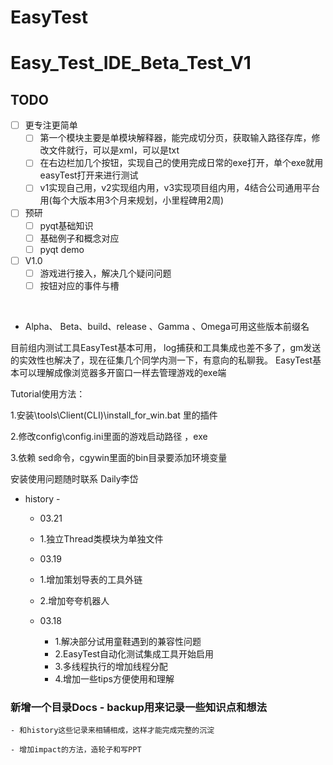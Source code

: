 


# EasyTest

# Easy_Test_IDE_Beta_Test_V1

## TODO
* [ ] 更专注更简单
	* [ ] 第一个模块主要是单模块解释器，能完成切分页，获取输入路径存库，修改文件就行，可以是xml，可以是txt
	* [ ] 在右边栏加几个按钮，实现自己的使用完成日常的exe打开，单个exe就用easyTest打开来进行测试
	* [ ] v1实现自己用，v2实现组内用，v3实现项目组内用，4结合公司通用平台用(每个大版本用3个月来规划，小里程碑用2周)

* [ ] 预研
	* [ ] pyqt基础知识
	* [ ] 基础例子和概念对应
	* [ ] pyqt demo

* [ ] V1.0
	* [ ] 游戏进行接入，解决几个疑问问题
	* [ ] 按钮对应的事件与槽

​​
* Alpha、 Beta、build、release 、Gamma 、Omega可用这些版本前缀名

目前组内测试工具EasyTest基本可用，
log捕获和工具集成也差不多了，gm发送的实效性也解决了，现在征集几个同学内测一下，有意向的私聊我。
EasyTest基本可以理解成像浏览器多开窗口一样去管理游戏的exe端


Tutorial使用方法：

1.安装\tools\Client(CLI)\install_for_win.bat 里的插件

2.修改config\config.ini里面的游戏启动路径 ，exe

3.依赖 sed命令，cgywin里面的bin目录要添加环境变量



安装使用问题随时联系 Daily李岱


- history -


	- 03.21
	- 1.独立Thread类模块为单独文件

	- 03.19
	- 1.增加策划导表的工具外链
	- 2.增加夸夸机器人


	- 03.18
		- 1.解决部分试用童鞋遇到的兼容性问题
		- 2.EasyTest自动化测试集成工具开始启用
		- 3.多线程执行的增加线程分配
		- 4.增加一些tips方便使用和理解


### 新增一个目录Docs - backup用来记录一些知识点和想法

	- 和history这些记录来相辅相成，这样才能完成完整的沉淀

	- 增加impact的方法，造轮子和写PPT